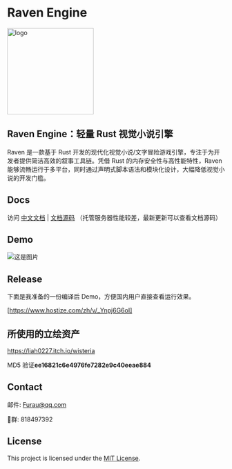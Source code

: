 # Raven Engine

<img src="https://s21.ax1x.com/2025/04/12/pERffsK.png" width="200" alt="logo">

## Raven Engine：轻量 Rust 视觉小说引擎

Raven 是一款基于 Rust 开发的现代化视觉小说/文字冒险游戏引擎，专注于为开发者提供简洁高效的叙事工具链。凭借 Rust 的内存安全性与高性能特性，Raven 能够流畅运行于多平台，同时通过声明式脚本语法和模块化设计，大幅降低视觉小说的开发门槛。

## Docs

访问 [中文文档](https://doc.raven.rs/ "中文文档") | [文档源码](/docs "文档源码")
（托管服务器性能较差，最新更新可以查看文档源码）

## Demo
![这是图片](https://pic1.imgdb.cn/item/6827b98858cb8da5c8f78dbc.png "Magic Gardens")

## Release

下面是我准备的一份编译后 Demo，方便国内用户直接查看运行效果。

[https://www.hostize.com/zh/v/_Ynpj6G6oI]

## 所使用的立绘资产

https://liah0227.itch.io/wisteria

MD5 验证**ee16821c6e4976fe7282e9c40eeae884**

## Contact

邮件: Furau@qq.com

🐧群: 818497392

## License

This project is licensed under the [MIT License](LICENSE).
